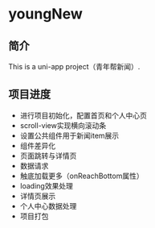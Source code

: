 # youngNew
## 简介

This is a uni-app project（青年帮新闻）.

## 项目进度

- 进行项目初始化，配置首页和个人中心页
- scroll-view实现横向滚动条
- 设置公共组件用于新闻item展示
- 组件差异化
- 页面跳转与详情页
- 数据请求
- 触底加载更多（onReachBottom属性）
- loading效果处理
- 详情页展示
- 个人中心数据处理
- 项目打包